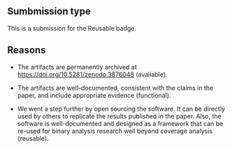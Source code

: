 ## Sumbmission type

This is a submission for the Reusable badge.

## Reasons

  - The artifacts are permanently archived at https://doi.org/10.5281/zenodo.3876048 (available).

  - The artifacts are well-documented, consistent with the claims in the
  paper, and include appropriate evidence (functional).

  - We went a step further by open sourcing the software. It can be directly
  used by others to replicate the results published in the paper. Also, the
  software is well-documented and designed as a framework that can be
  re-used for binary analysis research well beyond coverage analysis (reusable).
